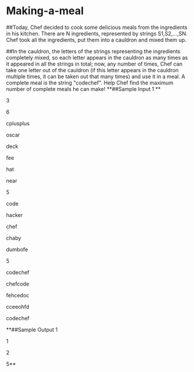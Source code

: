# Making-a-meal
##Today, Chef decided to cook some delicious meals from the ingredients in his kitchen. There are N ingredients, represented by strings S1,S2,…,SN. Chef took all the ingredients, put them into a cauldron and mixed them up.

##In the cauldron, the letters of the strings representing the ingredients completely mixed, so each letter appears in the cauldron as many times as it appeared in all the strings in total; now, any number of times, Chef can take one letter out of the cauldron (if this letter appears in the cauldron multiple times, it can be taken out that many times) and use it in a meal. A complete meal is the string "codechef". Help Chef find the maximum number of complete meals he can make!
**##Sample Input 1 **

3

6

cplusplus

oscar

deck

fee

hat

near

5

code

hacker

chef

chaby

dumbofe

5

codechef

chefcode

fehcedoc

cceeohfd

codechef

**##Sample Output 1 

1

2

5**
